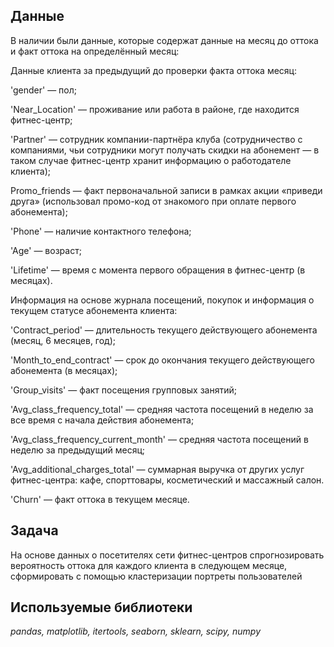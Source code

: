 ## Данные

В наличии были данные, которые содержат данные на месяц до оттока и факт оттока на определённый месяц:

Данные клиента за предыдущий до проверки факта оттока месяц:

'gender' — пол;

'Near_Location' — проживание или работа в районе, где находится фитнес-центр;

'Partner' — сотрудник компании-партнёра клуба (сотрудничество с компаниями, чьи сотрудники могут получать скидки на абонемент — в таком случае фитнес-центр хранит информацию о работодателе клиента);

Promo_friends — факт первоначальной записи в рамках акции «приведи друга» (использовал промо-код от знакомого при оплате первого абонемента);

'Phone' — наличие контактного телефона;

'Age' — возраст;

'Lifetime' — время с момента первого обращения в фитнес-центр (в месяцах).

Информация на основе журнала посещений, покупок и информация о текущем статусе абонемента клиента:

'Contract_period' — длительность текущего действующего абонемента (месяц, 6 месяцев, год);

'Month_to_end_contract' — срок до окончания текущего действующего абонемента (в месяцах);

'Group_visits' — факт посещения групповых занятий;

'Avg_class_frequency_total' — средняя частота посещений в неделю за все время с начала действия абонемента;

'Avg_class_frequency_current_month' — средняя частота посещений в неделю за предыдущий месяц;

'Avg_additional_charges_total' — суммарная выручка от других услуг фитнес-центра: кафе, спорттовары, косметический и массажный салон.

'Churn' — факт оттока в текущем месяце.

## Задача

На основе данных о посетителях сети фитнес-центров спрогнозировать вероятность оттока для каждого клиента в следующем месяце, сформировать с помощью кластеризации портреты пользователей

## Используемые библиотеки
*pandas, matplotlib, itertools, seaborn, sklearn, scipy, numpy*



```python

```


```python

```


